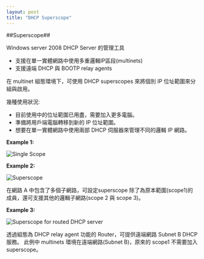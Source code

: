 ```yaml
---
layout: post
title: "DHCP Superscope"
---
```


##Superscope##

Windows server 2008 DHCP Server 的管理工具

- 支援在單一實體網路中使用多重邏輯IP區段(multinets)
- 支援遠端 DHCP 與 BOOTP relay agents

在 multinet 組態環境下，可使用 DHCP superscopes 來將個別 IP 位址範圍來分組與啟用。

幾種使用狀況:
- 目前使用中的位址範圍已用盡，需要加入更多電腦。
- 準備將用戶端電腦轉移到新的 IP 位址範圍。
- 想要在單一實體網路中使用兩部 DHCP 伺服器來管理不同的邏輯 IP 網路。
 
**Example 1:**

![Single Scope](https://i-technet.sec.s-msft.com/dynimg/IC292472.gif)

**Example 2:**

![Superscope](https://i-technet.sec.s-msft.com/dynimg/IC196411.gif)

在網路 A 中包含了多個子網路，可設定superscope 除了為原本範圍(scope1)的成員，還可支援其他的邏輯子網路(scope 2 與 scope 3)。

**Example 3:**

![Superscope for routed DHCP server](https://i-technet.sec.s-msft.com/dynimg/IC196412.gif)

透過組態為 DHCP relay agent 功能的 Router，可提供遠端網路 Subnet B DHCP 服務。
此例中 multinets 環境在遠端網路(Subnet B)，原來的 scope1 不需要加入 superscope。
